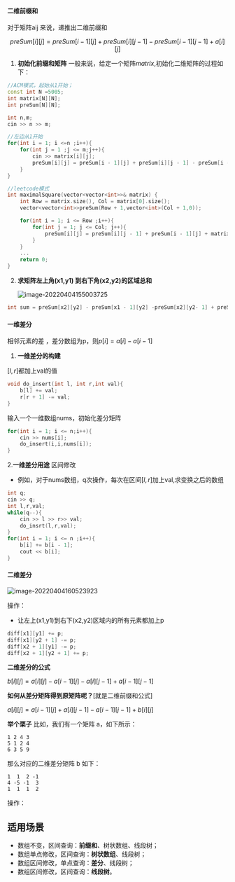 #### 二维前缀和

对于矩阵aij 来说，递推出二维前缀和

$$ preSum[i][j] = preSum[i - 1][j ] + preSum[i][j - 1] - preSum[i- 1][j - 1] + a[i][j] $$

1. **初始化前缀和矩阵**
 一般来说，给定一个矩阵$matrix$,初始化二维矩阵的过程如下：

```c++
//ACM模式，起始从1开始；
const int N =5005;
int matrix[N][N];
int preSum[N][N];

int n,m;
cin >> n >> m;

//左边从1开始
for(int i = 1; i <=n ;i++){
    for(int j = 1 ;j <= m;j++){
        cin >> matrix[i][j];
        preSum[i][j] = preSum[i - 1][j] + preSum[i][j - 1] - preSum[i - 1][j - 1] + matrix[i][j];
    }
}

//leetcode模式
int maximalSquare(vector<vector<int>>& matrix) {
    int Row = matrix.size(), Col = matrix[0].size();
    vector<vector<int>>preSum(Row + 1,vector<int>(Col + 1,0));

    for(int i = 1; i <= Row ;i++){
        for(int j = 1; j <= Col; j++){
            preSum[i][j] = preSum[i][j - 1] + preSum[i - 1][j] + matrix[i - 1][j - 1] - preSum[i - 1][j - 1];
        }
    }
    ...
    return 0;
}
```

2. **求矩阵左上角(x1,y1) 到右下角(x2,y2)的区域总和**

   ![image-20220404155003725](https://s2.loli.net/2022/04/04/hRj3G1Ox4TydBiW.png)

```c++
int sum = preSum[x2][y2] - preSum[x1 - 1][y2] -preSum[x2][y2- 1] + preSum[x1- 1][y]
```

#### 一维差分

相邻元素的差 ，差分数组为p，则$p[i] = a[i] - a[i - 1]$

1. **一维差分的构建**

$[l,r]$都加上val的值
```cpp
void do_insert(int l, int r,int val){
    b[l] += val;
    r[r + 1] -= val;
}
```

输入一个一维数组nums，初始化差分矩阵
```cpp
for(int i = 1; i <= n;i++){
    cin >> nums[i];
    do_insert(i,i,nums[i]);
}
```

2.**一维差分用途**
区间修改
- 例如，对于nums数组，q次操作，每次在区间$[l,r]$加上val,求变换之后的数组
```cpp
int q;
cin >> q;
int l,r,val;
while(q--){
    cin >> l >> r>> val;
    do_insrt(l,r,val);
}
for(int i = 1; i <= n ;i++){
    b[i] += b[i - 1];
    cout << b[i];
}
```

#### 二维差分

![image-20220404160523923](https://s2.loli.net/2022/04/04/nhlsFCywtjUWScr.png)

操作：

- 让左上(x1,y1)到右下(x2,y2)区域内的所有元素都加上p

```c++
diff[x1][y1] += p;
diff[x1][y2 + 1] -= p;
diff[x2 + 1][y1] -= p;
diff[x2 + 1][y2 + 1] += p;
```

**二维差分的公式**

$b[i][j]=a[i][j]−a[i−1][j]−a[i][j−1]+a[i−1][j−1]$

**如何从差分矩阵得到原矩阵呢？**[就是二维前缀和公式]

$a[i][j]=a[i−1][j]+a[i][j−1]−a[i−1][j−1]+b[i][j]$

**举个栗子**
比如，我们有一个矩阵 a，如下所示：

```
1 2 4 3
5 1 2 4
6 3 5 9
```

那么对应的二维差分矩阵 b 如下：

```
1  1  2 -1
4 -5 -1  3
1  1  1  2
```

操作：



## 适用场景
- 数组不变，区间查询：**前缀和**、树状数组、线段树；
- 数组单点修改，区间查询：**树状数组**、线段树；
- 数组区间修改，单点查询：**差分**、线段树；
- 数组区间修改，区间查询：**线段树**。